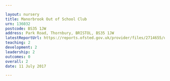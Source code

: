 ```yaml
---

layout: nursery
title: Manorbrook Out of School Club
urn: 136032
postcode: BS35 1JW
address: Park Road, Thornbury, BRISTOL, BS35 1JW
latestReportUrl: https://reports.ofsted.gov.uk/provider/files/2714655/urn/136032.pdf
teaching: 2
development: 2
leadership: 2
outcomes: 0
overall: 2
date: 11 July 2017

---
```

